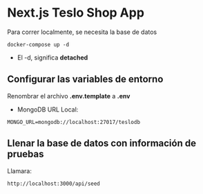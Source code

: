# Next.js Teslo Shop App
Para correr localmente, se necesita la base de datos
```
docker-compose up -d
```

* El -d, significa __detached__



## Configurar las variables de entorno
Renombrar el archivo __.env.template__ a __.env__
* MongoDB URL Local:
```
MONGO_URL=mongodb://localhost:27017/teslodb
```


## Llenar la base de datos con información de pruebas

Llamara:
```
http://localhost:3000/api/seed
```
